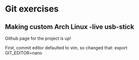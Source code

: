 # Git exercises

## Making custom Arch Linux -live usb-stick

Github page for the project is up!

First, commit editor defaulted to vim, so changed that:
	export GIT_EDITOR=nano

